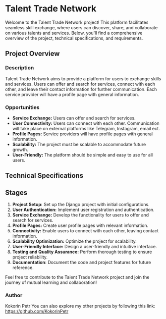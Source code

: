 # Talent Trade Network

Welcome to the Talent Trade Network project! This platform facilitates seamless skill exchange, where users can discover, share, and collaborate on various talents and services. Below, you'll find a comprehensive overview of the project, technical specifications, and requirements.

## Project Overview

### Description

Talent Trade Network aims to provide a platform for users to exchange skills and services. Users can offer and search for services, connect with each other, and leave their contact information for further communication. Each service provider will have a profile page with general information.

### Opportunities

- **Service Exchange:** Users can offer and search for services.
- **User Connectivity:** Users can connect with each other. Communication will take place on external platforms like Telegram, Instagram, email ect.
- **Profile Pages:** Service providers will have profile pages with general information.
- **Scalability:** The project must be scalable to accommodate future growth.
- **User-Friendly:** The platform should be simple and easy to use for all users.

## Technical Specifications


## Stages

1. **Project Setup:** Set up the Django project with initial configurations.
2. **User Authentication:** Implement user registration and authentication.
3. **Service Exchange:** Develop the functionality for users to offer and search for services.
4. **Profile Pages:** Create user profile pages with relevant information.
5. **Connectivity:** Enable users to connect with each other, leaving contact information.
6. **Scalability Optimization:** Optimize the project for scalability.
7. **User-Friendly Interface:** Design a user-friendly and intuitive interface.
8. **Testing and Quality Assurance:** Perform thorough testing to ensure project reliability.
9. **Documentation:** Document the code and project features for future reference.

Feel free to contribute to the Talent Trade Network project and join the journey of mutual learning and collaboration!

### Author

Kokorin Petr
You can also explore my other projects by following this link: https://github.com/KokorinPetr
